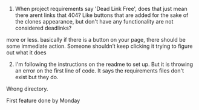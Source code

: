 1. When project requirements say 'Dead Link Free', does that just mean there arent links that 404? Like buttons that are added for the sake of the clones appearance, but don't have any functionality are not considered deadlinks?

more or less. basically if there is a button on your page, there should be some immediate action. Someone shouldn’t keep clicking it trying to figure out what it does

2. I'm following the instructions on the readme to set up. But it is throwing an error on the first line of code. It says the requirements files don't exist but they do.

Wrong directory.




First feature done by Monday
